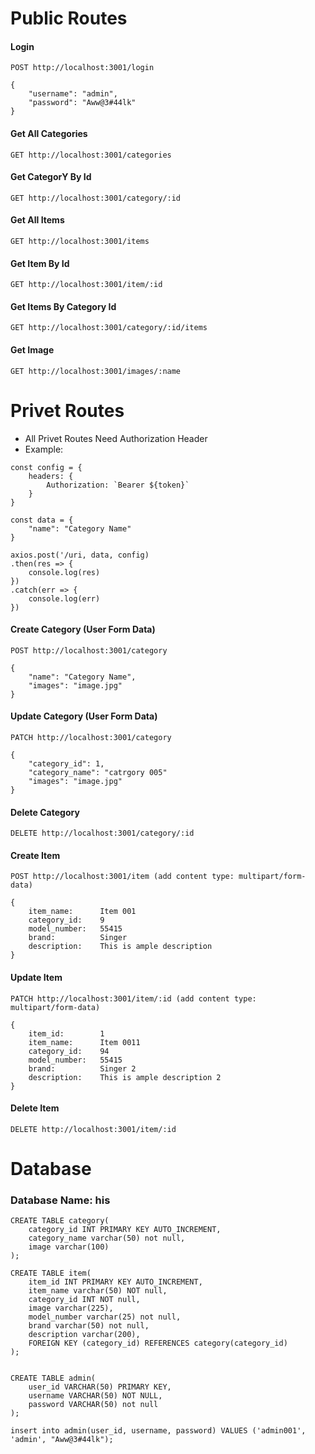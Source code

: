 
# Public Routes
#### Login
```
POST http://localhost:3001/login

{
    "username": "admin",
    "password": "Aww@3#44lk"
}

```
#### Get All Categories
```
GET http://localhost:3001/categories
```
#### Get CategorY By Id
```
GET http://localhost:3001/category/:id
```
#### Get All Items
```
GET http://localhost:3001/items
```
#### Get Item By Id
```
GET http://localhost:3001/item/:id
```
#### Get Items By Category Id
```
GET http://localhost:3001/category/:id/items
```
#### Get Image
```
GET http://localhost:3001/images/:name
```

# Privet Routes
- All Privet Routes Need Authorization Header
- Example:
```
const config = {
    headers: {
        Authorization: `Bearer ${token}`
    }
}

const data = {
    "name": "Category Name"
}

axios.post('/uri, data, config)
.then(res => {
    console.log(res)
})
.catch(err => {
    console.log(err)
})
```

#### Create Category (User Form Data)
```
POST http://localhost:3001/category

{
    "name": "Category Name",
    "images": "image.jpg"
}
```

#### Update Category (User Form Data)
```
PATCH http://localhost:3001/category

{
    "category_id": 1,
    "category_name": "catrgory 005"
    "images": "image.jpg"
}
```

#### Delete Category
```
DELETE http://localhost:3001/category/:id
```

#### Create Item
```
POST http://localhost:3001/item (add content type: multipart/form-data)

{
    item_name:      Item 001
    category_id:    9
    model_number:   55415
    brand:          Singer
    description:    This is ample description
}
```
#### Update Item
```
PATCH http://localhost:3001/item/:id (add content type: multipart/form-data)

{
    item_id:        1
    item_name:      Item 0011
    category_id:    94
    model_number:   55415
    brand:          Singer 2
    description:    This is ample description 2
}
```
#### Delete Item
```
DELETE http://localhost:3001/item/:id
```


# Database
### Database Name: his

```
CREATE TABLE category(
	category_id INT PRIMARY KEY AUTO_INCREMENT,
    category_name varchar(50) not null,
    image varchar(100)
);

CREATE TABLE item(
	item_id INT PRIMARY KEY AUTO_INCREMENT,
    item_name varchar(50) NOT null,
    category_id INT NOT null,
    image varchar(225),
    model_number varchar(25) not null,
    brand varchar(50) not null,
    description varchar(200),
    FOREIGN KEY (category_id) REFERENCES category(category_id)
);


CREATE TABLE admin(
    user_id VARCHAR(50) PRIMARY KEY,
	username VARCHAR(50) NOT NULL,
    password VARCHAR(50) not null
);

insert into admin(user_id, username, password) VALUES ('admin001', 'admin', "Aww@3#44lk");

```